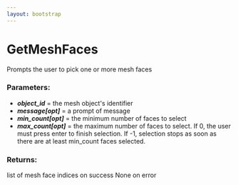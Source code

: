 ```yaml
---
layout: bootstrap
---
```


# GetMeshFaces

Prompts the user to pick one or more mesh faces
          

### Parameters:

- ***object_id*** = the mesh object's identifier
- ***message[opt]*** = a prompt of message
- ***min_count[opt]*** = the minimum number of faces to select
- ***max_count[opt]*** = the maximum number of faces to select. If 0, the user must
  press enter to finish selection. If -1, selection stops as soon as there
  are at least min_count faces selected.
        

### Returns:


list of mesh face indices on success
None on error
        


